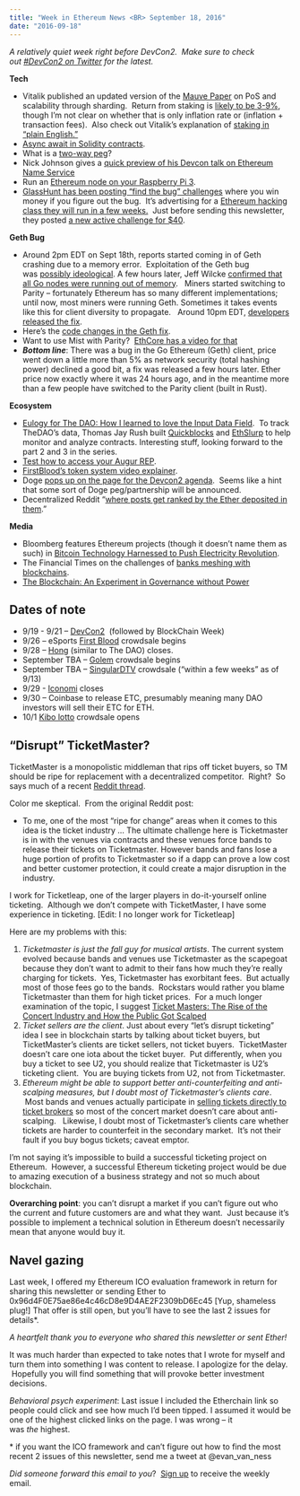 ```yaml
---
title: "Week in Ethereum News <BR> September 18, 2016"
date: "2016-09-18"
---
```


_A relatively quiet week right before DevCon2.  Make sure to check out [#DevCon2 on Twitter](https://twitter.com/hashtag/devcon2) for the latest._

**Tech**

- Vitalik published an updated version of the [Mauve Paper](https://t.umblr.com/redirect?z=http%3A%2F%2Fvitalik.ca%2Ffiles%2Fmauve_paper3.html&t=ZjI5MGViNzYxMWJmZWEzNGJjMjJiZjdiZmM5N2M4MDA1YWJmOWE3YSxZNzhYbnV4Qg%3D%3D&b=t%3AQ8svKXOQOFn4j1wJ-IeWRA&p=https%3A%2F%2Fwww.weekinethereum.com%2Fpost%2F155178575603%2Fseptember-18-2016&m=0) on PoS and scalability through sharding.  Return from staking is [likely to be 3-9%](https://t.umblr.com/redirect?z=https%3A%2F%2Fwww.reddit.com%2Fr%2Fethereum%2Fcomments%2F532foa%2Fcurrently_building_a_new_computer_and_want_to%2Fd7pq28l%3Fcontext%3D3&t=NzhkNGJlN2IwYmYxNzNlMDA4YzUxYmY5OWFhYjhjMWNkMTA4NjdmNSxZNzhYbnV4Qg%3D%3D&b=t%3AQ8svKXOQOFn4j1wJ-IeWRA&p=https%3A%2F%2Fwww.weekinethereum.com%2Fpost%2F155178575603%2Fseptember-18-2016&m=0), though I’m not clear on whether that is only inflation rate or (inflation + transaction fees).  Also check out Vitalik’s explanation of [staking in “plain English.”](https://t.umblr.com/redirect?z=https%3A%2F%2Fwww.reddit.com%2Fr%2Fethereum%2Fcomments%2F532foa%2Fcurrently_building_a_new_computer_and_want_to%2Fd7q37y0%3Fcontext%3D3&t=NzFjYjhhY2VkMTc0YjE2NjkwZDljYjVjNjRlYzU5ZDVlNmVhMWZkMCxZNzhYbnV4Qg%3D%3D&b=t%3AQ8svKXOQOFn4j1wJ-IeWRA&p=https%3A%2F%2Fwww.weekinethereum.com%2Fpost%2F155178575603%2Fseptember-18-2016&m=0)
- [Async await in Solidity contracts](https://t.umblr.com/redirect?z=https%3A%2F%2Fgist.github.com%2Fchriseth%2F3943b5fdab1ce4e7b014fa964318f194&t=ZmIyMjhkOWNiOTkxZjkyNzdkMWRmYzgzY2VjN2JiOTY0NGRiMzIzYyxZNzhYbnV4Qg%3D%3D&b=t%3AQ8svKXOQOFn4j1wJ-IeWRA&p=https%3A%2F%2Fwww.weekinethereum.com%2Fpost%2F155178575603%2Fseptember-18-2016&m=0).
- What is a [two-way peg](https://t.umblr.com/redirect?z=https%3A%2F%2Fwww.reddit.com%2Fr%2Fethereum%2Fcomments%2F533j5v%2Fare_there_any_currencies_that_are_2way_pegged_in%2Fd7psqmt&t=NWNiM2M4YmVlMDlmN2MxMGI2M2M5NDdmMDQ2ZmYzMGJlZTFjY2I5NyxZNzhYbnV4Qg%3D%3D&b=t%3AQ8svKXOQOFn4j1wJ-IeWRA&p=https%3A%2F%2Fwww.weekinethereum.com%2Fpost%2F155178575603%2Fseptember-18-2016&m=0)?
- Nick Johnson gives a [quick preview of his Devcon talk on Ethereum Name Service](https://t.umblr.com/redirect?z=https%3A%2F%2Fwww.reddit.com%2Fr%2Fethereum%2Fcomments%2F531nqm%2Fopenbazaar_needs_better_name_registration_can_the%2Fd7p98bh%3Fcontext%3D3&t=MDY4YTdiMWY5ODFiZDVkMDQwNzdhMzljZTZmMDMwOGIxMDY4MTU0NSxZNzhYbnV4Qg%3D%3D&b=t%3AQ8svKXOQOFn4j1wJ-IeWRA&p=https%3A%2F%2Fwww.weekinethereum.com%2Fpost%2F155178575603%2Fseptember-18-2016&m=0)
- Run an [Ethereum node on your Raspberry Pi 3](https://t.umblr.com/redirect?z=https%3A%2F%2Fwww.reddit.com%2Fr%2Fethereum%2Fcomments%2F52po3w%2Flets_build_an_army_of_ethereum_nodes%2F&t=YzBmOTVkNDVjNTU5YjUyMmU2N2UzMjc1NGQzYjI0N2I3MWI4MGQ1YSxZNzhYbnV4Qg%3D%3D&b=t%3AQ8svKXOQOFn4j1wJ-IeWRA&p=https%3A%2F%2Fwww.weekinethereum.com%2Fpost%2F155178575603%2Fseptember-18-2016&m=0).
- [GlassHunt has been posting “find the bug” challenges](https://t.umblr.com/redirect?z=http%3A%2F%2Fchallenges.glasshunt.co%2Fchallenges&t=NTA4ZTEwNzBlOGI4ZDYzN2RlZTU4MTVmZTI1YmQ4ZDhmOTE5ZDAzOSxZNzhYbnV4Qg%3D%3D&b=t%3AQ8svKXOQOFn4j1wJ-IeWRA&p=https%3A%2F%2Fwww.weekinethereum.com%2Fpost%2F155178575603%2Fseptember-18-2016&m=0) where you win money if you figure out the bug.  It’s advertising for a [Ethereum hacking class they will run in a few weeks.](https://t.umblr.com/redirect?z=http%3A%2F%2Fwww.glasshunt.co%2Fschool%2Fenthusiasts%2F&t=NjIyYmFlMzk4YjYzZTgyZDdkNTIxMmQxNjBkNjcyM2ZmMWRhODZiNyxZNzhYbnV4Qg%3D%3D&b=t%3AQ8svKXOQOFn4j1wJ-IeWRA&p=https%3A%2F%2Fwww.weekinethereum.com%2Fpost%2F155178575603%2Fseptember-18-2016&m=0)  Just before sending this newsletter, they posted [a new active challenge for $40](https://t.umblr.com/redirect?z=http%3A%2F%2Fchallenges.glasshunt.co%2Fchallenges%2F8&t=ZWQ3OTA1MWU5YWNhMTQ2YjA1ODU0NzQxMmQ2NjU5NDUwNGU0ZGNhMSxZNzhYbnV4Qg%3D%3D&b=t%3AQ8svKXOQOFn4j1wJ-IeWRA&p=https%3A%2F%2Fwww.weekinethereum.com%2Fpost%2F155178575603%2Fseptember-18-2016&m=0).

**Geth Bug**

- Around 2pm EDT on Sept 18th, reports started coming in of Geth crashing due to a memory error.  Exploitation of the Geth bug was [possibly ideological](https://t.umblr.com/redirect?z=https%3A%2F%2Fwww.reddit.com%2Fr%2Fethereum%2Fcomments%2F53eaj2%2Fsecurity_alert_all_geth_nodes_crash_due_to_an_out%2Fd7sdo9q%3Fcontext%3D3&t=MjNhMGQzYjczMTM5Njc2ZWQ0ZGYyY2UyMjQ5ZGNhM2NhZjU3YjVkMSxZNzhYbnV4Qg%3D%3D&b=t%3AQ8svKXOQOFn4j1wJ-IeWRA&p=https%3A%2F%2Fwww.weekinethereum.com%2Fpost%2F155178575603%2Fseptember-18-2016&m=0). A few hours later, Jeff Wilcke [confirmed that all Go nodes were running out of memory](https://t.umblr.com/redirect?z=https%3A%2F%2Fblog.ethereum.org%2F2016%2F09%2F18%2Fsecurity-alert-geth-nodes-crash-due-memory-bug%2F&t=NDdlNWQ3ODhlYjhjNWRiNGUzNzlkMTNhNWJhYjIwNGFjYzNjYTQ0MixZNzhYbnV4Qg%3D%3D&b=t%3AQ8svKXOQOFn4j1wJ-IeWRA&p=https%3A%2F%2Fwww.weekinethereum.com%2Fpost%2F155178575603%2Fseptember-18-2016&m=0).   Miners started switching to Parity – fortunately Ethereum has so many different implementations; until now, most miners were running Geth. Sometimes it takes events like this for client diversity to propagate.   Around 10pm EDT, [developers released the fix](https://t.umblr.com/redirect?z=https%3A%2F%2Fwww.reddit.com%2Fr%2Fethereum%2Fcomments%2F53fbi0%2Fgeth_1412_from_shanghai_with_love_hotfix_for%2F&t=YjM2MmZiMGQxNGVmOGQxNzU3M2I2MTEyZjY2YzI1MjJmNzZmNjY0YixZNzhYbnV4Qg%3D%3D&b=t%3AQ8svKXOQOFn4j1wJ-IeWRA&p=https%3A%2F%2Fwww.weekinethereum.com%2Fpost%2F155178575603%2Fseptember-18-2016&m=0).
- Here’s the [code changes in the Geth fix](https://t.umblr.com/redirect?z=https%3A%2F%2Fgithub.com%2Fethereum%2Fgo-ethereum%2Fpull%2F3007%2Ffiles&t=YWZmYzAxMmUxODVmNzUyNmQzZWNmMDU4NWY3MTA4NWJjNWViYWU2MSxZNzhYbnV4Qg%3D%3D&b=t%3AQ8svKXOQOFn4j1wJ-IeWRA&p=https%3A%2F%2Fwww.weekinethereum.com%2Fpost%2F155178575603%2Fseptember-18-2016&m=0).
- Want to use Mist with Parity?  [EthCore has a video for that](https://t.umblr.com/redirect?z=https%3A%2F%2Fwww.youtube.com%2Fwatch%3Fv%3Dsta-p5d1blQ&t=MzEwM2I2ZTRmMDc4MjliMGZlMzM2MjQ3ZjBhYzdhMjllNDg1M2Q1MSxZNzhYbnV4Qg%3D%3D&b=t%3AQ8svKXOQOFn4j1wJ-IeWRA&p=https%3A%2F%2Fwww.weekinethereum.com%2Fpost%2F155178575603%2Fseptember-18-2016&m=0)
- _**Bottom line**_: There was a bug in the Go Ethereum (Geth) client, price went down a little more than 5% as network security (total hashing power) declined a good bit, a fix was released a few hours later. Ether price now exactly where it was 24 hours ago, and in the meantime more than a few people have switched to the Parity client (built in Rust).

**Ecosystem**

- [Eulogy for The DAO: How I learned to love the Input Data Field](https://t.umblr.com/redirect?z=https%3A%2F%2Fmedium.com%2F%40tjayrush%2Fa-eulogy-for-the-dao-74a55b9afd92&t=OTkyYjZiODA0MzZjNGY0YjRkMmRmZDQ5NzFhMzk0Y2RjMWY3N2M1MSxZNzhYbnV4Qg%3D%3D&b=t%3AQ8svKXOQOFn4j1wJ-IeWRA&p=https%3A%2F%2Fwww.weekinethereum.com%2Fpost%2F155178575603%2Fseptember-18-2016&m=0).  To track TheDAO’s data, Thomas Jay Rush built [Quickblocks](https://t.umblr.com/redirect?z=http%3A%2F%2Fquickblocks.io%2F&t=YjQ4YTg1MjI4YzE1ZWYzNzc0N2QzOGJiYjNhZTc2ODhkNWEwNjA2OCxZNzhYbnV4Qg%3D%3D&b=t%3AQ8svKXOQOFn4j1wJ-IeWRA&p=https%3A%2F%2Fwww.weekinethereum.com%2Fpost%2F155178575603%2Fseptember-18-2016&m=0) and [EthSlurp](https://t.umblr.com/redirect?z=http%3A%2F%2Fethslurp.com%2F&t=ZmJkMmQ4OWUyZDhiMDNjOWMwY2ZiZWRiYzU1ZTliY2Y1MjhiNGJmYixZNzhYbnV4Qg%3D%3D&b=t%3AQ8svKXOQOFn4j1wJ-IeWRA&p=https%3A%2F%2Fwww.weekinethereum.com%2Fpost%2F155178575603%2Fseptember-18-2016&m=0) to help monitor and analyze contracts. Interesting stuff, looking forward to the part 2 and 3 in the series.
- [Test how to access your Augur REP](https://t.umblr.com/redirect?z=http%3A%2F%2Fblog.augur.net%2F2016%2F09%2F16%2Ftest-how-to-access-your-rep%2F&t=OGU2NDI3YjVhNjJkNzU2MjcwOTEyYWMxNjQzNzk2ODI2NzU4MGVkYSxZNzhYbnV4Qg%3D%3D&b=t%3AQ8svKXOQOFn4j1wJ-IeWRA&p=https%3A%2F%2Fwww.weekinethereum.com%2Fpost%2F155178575603%2Fseptember-18-2016&m=0).
- [FirstBlood’s token system video explainer](https://t.umblr.com/redirect?z=https%3A%2F%2Fwww.youtube.com%2Fwatch%3Fv%3Dg1e_SK8mGok&t=Mjg2ZjQ2ZDgxNjM2ZmNjN2QwMTQzZTAzNDA4NTdmOTdlZTNiYWYxNSxZNzhYbnV4Qg%3D%3D&b=t%3AQ8svKXOQOFn4j1wJ-IeWRA&p=https%3A%2F%2Fwww.weekinethereum.com%2Fpost%2F155178575603%2Fseptember-18-2016&m=0).
- Doge [pops up on the page for the Devcon2 agenda](https://t.umblr.com/redirect?z=http%3A%2F%2Fi.imgur.com%2FBArOS3A.jpg&t=MjRiZGI1ZjNjZmI2ZmU4ZDQ2MmRkYWNjZWZlMzAwMDJlNDYzOGZjNyxZNzhYbnV4Qg%3D%3D&b=t%3AQ8svKXOQOFn4j1wJ-IeWRA&p=https%3A%2F%2Fwww.weekinethereum.com%2Fpost%2F155178575603%2Fseptember-18-2016&m=0).  Seems like a hint that some sort of Doge peg/partnership will be announced.
- Decentralized Reddit “[where posts get ranked by the Ether deposited in them](https://t.umblr.com/redirect?z=https%3A%2F%2Fgithub.com%2FCredSign%2Fcredsign.github.io&t=M2ZkNmYyN2M2NDJiYWYwNTRlMWQ1NjczYjAxZWYxNmUyODVmMDBhMCxZNzhYbnV4Qg%3D%3D&b=t%3AQ8svKXOQOFn4j1wJ-IeWRA&p=https%3A%2F%2Fwww.weekinethereum.com%2Fpost%2F155178575603%2Fseptember-18-2016&m=0).”

**Media**

- Bloomberg features Ethereum projects (though it doesn’t name them as such) in [Bitcoin Technology Harnessed to Push Electricity Revolution](https://t.umblr.com/redirect?z=https%3A%2F%2Fwww.bloomberg.com%2Fnews%2Farticles%2F2016-09-12%2Fbitcoin-technology-harnessed-to-push-electricity-revolution&t=YTI0YWY5YmU5ZjEzMWUyZDQ4MDA3Njk4MDFlODIyNTljOTAwNDNhZSxZNzhYbnV4Qg%3D%3D&b=t%3AQ8svKXOQOFn4j1wJ-IeWRA&p=https%3A%2F%2Fwww.weekinethereum.com%2Fpost%2F155178575603%2Fseptember-18-2016&m=0).
- The Financial Times on the challenges of [banks meshing with blockchains](https://t.umblr.com/redirect?z=http%3A%2F%2Fwww.ft.com%2Fcms%2Fs%2F2%2F0288caea-7382-11e6-bf48-b372cdb1043a.html%3Fsiteedition%3Dintl%23axzz4K6mpKUzU&t=NTA5ZjUzMGY0MjdkMmI0NGEwZWY5NGZmYzg1OTlkOTBjNDc4OGM0YyxZNzhYbnV4Qg%3D%3D&b=t%3AQ8svKXOQOFn4j1wJ-IeWRA&p=https%3A%2F%2Fwww.weekinethereum.com%2Fpost%2F155178575603%2Fseptember-18-2016&m=0).
- [The Blockchain: An Experiment in Governance without Power](https://t.umblr.com/redirect?z=http%3A%2F%2Fwww.coindesk.com%2Fblockchain-experiment-governance-without-power%2F&t=NDEyMThlZTAxMzE5ZTdmZjc2MjRhMzA0NzAzNzhmOGQ2NjQwMDllNixZNzhYbnV4Qg%3D%3D&b=t%3AQ8svKXOQOFn4j1wJ-IeWRA&p=https%3A%2F%2Fwww.weekinethereum.com%2Fpost%2F155178575603%2Fseptember-18-2016&m=0)

## Dates of note

- 9/19 - 9/21 – [DevCon2](https://t.umblr.com/redirect?z=https%3A%2F%2Fethereumfoundation.org%2Fdevcon%2F&t=ZGI1NjI5MzRjYjdiNGNmOGI1YTVhY2JhZGMwNTI2MmM4MzE4NTg3YSxZNzhYbnV4Qg%3D%3D&b=t%3AQ8svKXOQOFn4j1wJ-IeWRA&p=https%3A%2F%2Fwww.weekinethereum.com%2Fpost%2F155178575603%2Fseptember-18-2016&m=0)  (followed by BlockChain Week)
- 9/26 – eSports [First Blood](https://t.umblr.com/redirect?z=https%3A%2F%2Fsteemit.com%2Fcrowdsale%2F%40jasonmcz%2Ffirstblood-the-crowdsale-of-the-century&t=ZjM2ZDBhMTI2YjhmNzliZjZjYjFkZGEzODE2ZWEyZDZhZTg3MTEyNCxZNzhYbnV4Qg%3D%3D&b=t%3AQ8svKXOQOFn4j1wJ-IeWRA&p=https%3A%2F%2Fwww.weekinethereum.com%2Fpost%2F155178575603%2Fseptember-18-2016&m=0) crowdsale begins
- 9/28 – [Hong](https://t.umblr.com/redirect?z=http%3A%2F%2Fhongcoin.org%2F&t=NTI0NjEzMWM5MjUwY2U4OWYwYWZjMGJhOWY1M2MwMDBhOWZmMWZhOCxZNzhYbnV4Qg%3D%3D&b=t%3AQ8svKXOQOFn4j1wJ-IeWRA&p=https%3A%2F%2Fwww.weekinethereum.com%2Fpost%2F155178575603%2Fseptember-18-2016&m=0) (similar to The DAO) closes.
- September TBA – [Golem](https://t.umblr.com/redirect?z=http%3A%2F%2Fwww.golemproject.net%2F&t=ZDc5MzhkZjdhOGQ1YjQ4OTQ3Yjg5YTM2MzBjMmRmMmZiNDdjMmJjMyxZNzhYbnV4Qg%3D%3D&b=t%3AQ8svKXOQOFn4j1wJ-IeWRA&p=https%3A%2F%2Fwww.weekinethereum.com%2Fpost%2F155178575603%2Fseptember-18-2016&m=0) crowdsale begins
- September TBA – [SingularDTV](https://t.umblr.com/redirect?z=https%3A%2F%2Fsingulardtv.com%2Fsign-up&t=Yzg2Y2Q0MzM3MmY1ZWMyYWFkYTUzYTdmYmJlZjg4OGFkNzdmZmZjMixZNzhYbnV4Qg%3D%3D&b=t%3AQ8svKXOQOFn4j1wJ-IeWRA&p=https%3A%2F%2Fwww.weekinethereum.com%2Fpost%2F155178575603%2Fseptember-18-2016&m=0) crowdsale (“within a few weeks” as of 9/13)
- 9/29 - [Iconomi](https://t.umblr.com/redirect?z=https%3A%2F%2Fwww.iconomi.net%2F&t=ZDVhNjNjOGQ4MzdkZWYyODU3M2NjMTMwODMxOGU5OGM1MzBlOTY4ZixZNzhYbnV4Qg%3D%3D&b=t%3AQ8svKXOQOFn4j1wJ-IeWRA&p=https%3A%2F%2Fwww.weekinethereum.com%2Fpost%2F155178575603%2Fseptember-18-2016&m=0) closes
- 9/30 – Coinbase to release ETC, presumably meaning many DAO investors will sell their ETC for ETH.
- 10/1 [Kibo lotto](https://t.umblr.com/redirect?z=http%3A%2F%2Fkiboplatform.net%2Fen%2Flanding.html&t=ZGI4MDZmZDZiZGEwYTdiMGM0MjA3NTQ1NTIzNDM0MjQ2NjVlZWI0YyxZNzhYbnV4Qg%3D%3D&b=t%3AQ8svKXOQOFn4j1wJ-IeWRA&p=https%3A%2F%2Fwww.weekinethereum.com%2Fpost%2F155178575603%2Fseptember-18-2016&m=0) crowdsale opens

## “Disrupt” TicketMaster?

TicketMaster is a monopolistic middleman that rips off ticket buyers, so TM should be ripe for replacement with a decentralized competitor.  Right?  So says much of a recent [Reddit thread](https://t.umblr.com/redirect?z=https%3A%2F%2Fwww.reddit.com%2Fr%2Fethereum%2Fcomments%2F52szw3%2Flets_talk_about_the_ticket_industry%2F&t=N2UxYTIwYmYyYWZiZTJhMWFiYjI1NjI1ZjJjOTZkYjQ0YjYzMjdiOCxZNzhYbnV4Qg%3D%3D&b=t%3AQ8svKXOQOFn4j1wJ-IeWRA&p=https%3A%2F%2Fwww.weekinethereum.com%2Fpost%2F155178575603%2Fseptember-18-2016&m=0).

Color me skeptical.  From the original Reddit post:

- To me, one of the most “ripe for change” areas when it comes to this idea is the ticket industry … The ultimate challenge here is Ticketmaster is in with the venues via contracts and these venues force bands to release their tickets on Ticketmaster. However bands and fans lose a huge portion of profits to Ticketmaster so if a dapp can prove a low cost and better customer protection, it could create a major disruption in the industry.

I work for Ticketleap, one of the larger players in do-it-yourself online ticketing.  Although we don’t compete with TicketMaster, I have some experience in ticketing. \[Edit: I no longer work for Ticketleap\]  

Here are my problems with this:

1. _Ticketmaster is just the fall guy for musical artists_. The current system evolved because bands and venues use Ticketmaster as the scapegoat because they don’t want to admit to their fans how much they’re really charging for tickets.  Yes, Ticketmaster has exorbitant fees.  But actually most of those fees go to the bands.  Rockstars would rather you blame Ticketmaster than them for high ticket prices.  For a much longer examination of the topic, I suggest [Ticket Masters: The Rise of the Concert Industry and How the Public Got Scalped](https://t.umblr.com/redirect?z=https%3A%2F%2Fwww.amazon.com%2Fgp%2Fproduct%2F0452298083%2Fref%3Das_li_tl%3Fie%3DUTF8%26camp%3D1789%26creative%3D9325%26creativeASIN%3D0452298083%26linkCode%3Das2%26tag%3Devanvanness-20%26linkId%3Db880f613be07317df569c7634f33c649&t=MTNlODRhYjc5NTA0MTc2NDMwYTllNzRmMjFiNzVlZWM3NTNhYTMxZSxZNzhYbnV4Qg%3D%3D&b=t%3AQ8svKXOQOFn4j1wJ-IeWRA&p=https%3A%2F%2Fwww.weekinethereum.com%2Fpost%2F155178575603%2Fseptember-18-2016&m=0)
2. _Ticket sellers are the client_. Just about every “let’s disrupt ticketing” idea I see in blockchain starts by talking about ticket buyers, but TicketMaster’s clients are ticket sellers, not ticket buyers.  TicketMaster doesn’t care one iota about the ticket buyer.  Put differently, when you buy a ticket to see U2, you should realize that Ticketmaster is U2’s ticketing client.  You are buying tickets from U2, not from Ticketmaster.
3. _Ethereum might be able to support better anti-counterfeiting and anti-scalping measures, but I doubt most of Ticketmaster’s clients care_.  Most bands and venues actually participate in [selling tickets directly to ticket brokers](https://t.umblr.com/redirect?z=https%3A%2F%2Ftheringer.com%2Fticket-industry-problem-solution-e4b3b71fdff6&t=ODA5MjFmMDFkYmRjYzdjMGZhYmUyNThiNmM2N2RiZDZjMmU3MWQ2NixZNzhYbnV4Qg%3D%3D&b=t%3AQ8svKXOQOFn4j1wJ-IeWRA&p=https%3A%2F%2Fwww.weekinethereum.com%2Fpost%2F155178575603%2Fseptember-18-2016&m=0) so most of the concert market doesn’t care about anti-scalping.   Likewise, I doubt most of Ticketmaster’s clients care whether tickets are harder to counterfeit in the secondary market.  It’s not their fault if you buy bogus tickets; caveat emptor.

I’m not saying it’s impossible to build a successful ticketing project on Ethereum.  However, a successful Ethereum ticketing project would be due to amazing execution of a business strategy and not so much about blockchain.

**Overarching point**: you can’t disrupt a market if you can’t figure out who the current and future customers are and what they want.  Just because it’s possible to implement a technical solution in Ethereum doesn’t necessarily mean that anyone would buy it.

## Navel gazing

Last week, I offered my Ethereum ICO evaluation framework in return for sharing this newsletter or sending Ether to 0x96d4F0E75ae86e4c46cD8e9D4AE2F2309bD6Ec45 \[Yup, shameless plug!\] That offer is still open, but you’ll have to see the last 2 issues for details\*.

_A heartfelt thank you to everyone who shared this newsletter or sent Ether!_

It was much harder than expected to take notes that I wrote for myself and turn them into something I was content to release. I apologize for the delay.  Hopefully you will find something that will provoke better investment decisions.

_Behavioral psych experiment_: Last issue I included the Etherchain link so people could click and see how much I’d been tipped. I assumed it would be one of the highest clicked links on the page. I was wrong – it was _the_ highest.

\* if you want the ICO framework and can’t figure out how to find the most recent 2 issues of this newsletter, send me a tweet at @evan\_van\_ness

_Did someone forward this email to you_?  [Sign up](https://t.umblr.com/redirect?z=http%3A%2F%2Feepurl.com%2FcbyJs5&t=ZmViZGVhOWU4OGZkZWNlN2E3YzBmOTJiYTA3ZWVlZDRiN2MxYzcwYyxZNzhYbnV4Qg%3D%3D&b=t%3AQ8svKXOQOFn4j1wJ-IeWRA&p=https%3A%2F%2Fwww.weekinethereum.com%2Fpost%2F155178575603%2Fseptember-18-2016&m=0) to receive the weekly email.
